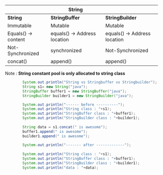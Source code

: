 

|  | String |  |
| ---- | ---- | ---- |
| **String** | **StringBuffer** | **StringBuilder** |
| Immutable | Mutable | Mutable |
| Equals() -> content | equals() -> Address location | equals() -> Address location |
| Not-Synchronized | synchronized | Not-Synchronized |
| concat() | append() | append() |
Note : **String constant pool is only allocated to string class**

```java 
        System.out.println("String vs Stringbuffer vs Stringbuilder");
        String s1= new String("java");
        StringBuffer buffer1 = new StringBuffer("java");
        StringBuilder builder1 = new StringBuilder("java");

        System.out.println("------ before ----------");
        System.out.println("String class : "+s1);
        System.out.println("StringBuffer class : "+buffer1);
        System.out.println("StringBuilder class : "+builder1);
        
        String data = s1.concat(" is awesome");
        buffer1.append(" is awesome");
        builder1.append(" is awesome");
        
        System.out.println("------- after -------------");
        
        System.out.println("String class : "+s1);
        System.out.println("StringBuffer class : "+buffer1);
        System.out.println("StringBuilder class : "+builder1);
        System.out.println("data : "+data);
```